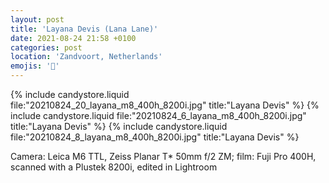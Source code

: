 ```yaml
---
layout: post
title: 'Layana Devis (Lana Lane)'
date: 2021-08-24 21:58 +0100
categories: post
location: 'Zandvoort, Netherlands'
emojis: '🔞'
---
```


{% include candystore.liquid file:"20210824_20_layana_m8_400h_8200i.jpg" title:"Layana Devis" %}
{% include candystore.liquid file:"20210824_6_layana_m8_400h_8200i.jpg" title:"Layana Devis" %}
{% include candystore.liquid file:"20210824_8_layana_m8_400h_8200i.jpg" title:"Layana Devis" %}

Camera: Leica M6 TTL, Zeiss Planar T\* 50mm f/2 ZM; film: Fuji Pro 400H, scanned with a Plustek 8200i, edited in Lightroom

